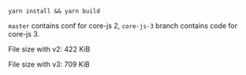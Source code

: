 `yarn install && yarn build`

`master` contains conf for core-js 2, `core-js-3` branch contains code for core-js 3.

File size with v2: 422 KiB 

File size with v3: 709 KiB 
